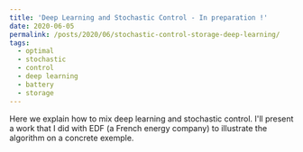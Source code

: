```yaml
---
title: 'Deep Learning and Stochastic Control - In preparation !'
date: 2020-06-05
permalink: /posts/2020/06/stochastic-control-storage-deep-learning/
tags:
  - optimal
  - stochastic
  - control
  - deep learning
  - battery
  - storage
---
```


Here we explain how to mix deep learning and stochastic control. 
I'll present a work that I did with EDF (a French energy company) to illustrate the algorithm on a concrete exemple.
